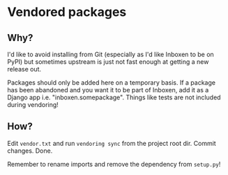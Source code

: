 # Vendored packages

## Why?

I'd like to avoid installing from Git (especially as I'd like Inboxen to be on
PyPI) but sometimes upstream is just not fast enough at getting a new release
out.

Packages should only be added here on a temporary basis. If a package has been
abandoned and you want it to be part of Inboxen, add it as a Django app i.e.
"inboxen.somepackage". Things like tests are not included during vendoring!

## How?

Edit `vendor.txt` and run `vendoring sync` from the project root dir. Commit
changes. Done.

Remember to rename imports and remove the dependency from `setup.py`!
